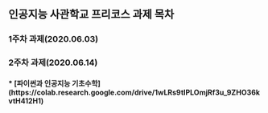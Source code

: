 인공지능 사관학교 프리코스 과제 목차
---------------------------------------------------

<h3>1주차 과제(2020.06.03)


<h3>2주차 과제(2020.06.14)
<h4>* [파이썬과 인공지능 기초수학](https://colab.research.google.com/drive/1wLRs9tIPLOmjRf3u_9ZHO36kvtH412H1)  
